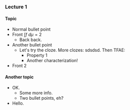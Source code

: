 
### Lecture 1

#### Topic
- Normal bullet point
- Front $\int f \ d\mu = 2$ <!---->
    - Back back.
- Another bullet point
    - Let's try the <g>cloze</g>. More clozes: <g>sdsdsd</g>. Then TFAE: <!---->
      - <g>Property 1</g>
      - <g>Another characterization!</g>
- Front 2

#### Another topic
- OK. <!---->
    - Some more info.
    - Two bullet points, eh?
- Hello.

